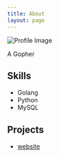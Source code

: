 ```yaml
---
title: About
layout: page
---
```

![Profile Image]({{site.url}}/{{site.picture}})

<p>A Gopher</p>


<h2>Skills</h2>

<ul class="skill-list">
	<li>Golang</li>
	<li>Python</li>
	<li>MySQL</li>
</ul>

<h2>Projects</h2>

<ul>
	<li><a href="https://github.com/ZongWeiZhu/ZongWeiZhu.github.io">website</a></li>
</ul>
